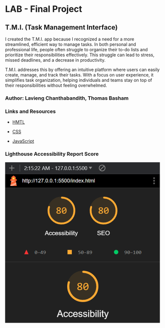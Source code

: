 # LAB - Final Project

## T.M.I. (Task Management Interface)

I created the T.M.I. app because I recognized a need for a more streamlined, efficient way to manage tasks. In both personal and professional life, people often struggle to organize their to-do lists and prioritize their responsibilities effectively. This struggle can lead to stress, missed deadlines, and a decrease in productivity.

T.M.I. addresses this by offering an intuitive platform where users can easily create, manage, and track their tasks. With a focus on user experience, it simplifies task organization, helping individuals and teams stay on top of their responsibilities without feeling overwhelmed.

### Author: Lavieng Chanthabandith, Thomas Basham

### Links and Resources

* [HMTL](https://www.w3schools.com/html/default.asp)

* [CSS](https://www.w3schools.com/css/default.asp)

* [JavaScript](https://www.w3schools.com/js/default.asp)

### Lighthouse Accessibility Report Score

![Lighthouse Report](images/LHREPORT.png)